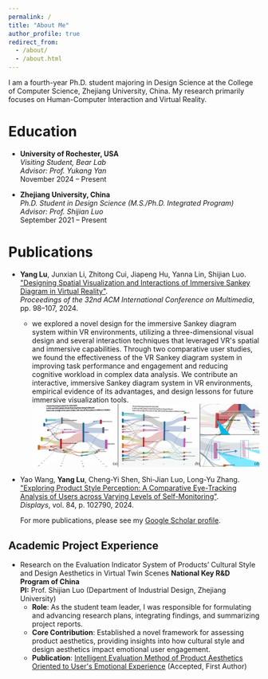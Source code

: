 ```yaml
---
permalink: /
title: "About Me"
author_profile: true
redirect_from: 
  - /about/
  - /about.html
---
```


I am a fourth-year Ph.D. student majoring in Design Science at the College of Computer Science, Zhejiang University, China. My research primarily focuses on Human-Computer Interaction and Virtual Reality.

Education
======
- **University of Rochester, USA**  
  *Visiting Student, Bear Lab*  
  *Advisor: Prof. Yukang Yan*  
  November 2024 – Present

- **Zhejiang University, China**  
  *Ph.D. Student in Design Science (M.S./Ph.D. Integrated Program)*  
  *Advisor: Prof. Shijian Luo*  
  September 2021 – Present

Publications
======
- **Yang Lu**, Junxian Li, Zhitong Cui, Jiapeng Hu, Yanna Lin, Shijian Luo.  
  ["Designing Spatial Visualization and Interactions of Immersive Sankey Diagram in Virtual Reality"](https://dl.acm.org/doi/abs/10.1145/3664647.3681460).  
  *Proceedings of the 32nd ACM International Conference on Multimedia*, pp. 98–107, 2024.  
  - we explored a novel design for the immersive Sankey diagram system within VR environments, utilizing a three-dimensional visual design and several interaction techniques that leveraged VR's spatial and immersive capabilities. Through two comparative user studies, we found the effectiveness of the VR Sankey diagram system in improving task performance and engagement and reducing cognitive workload in complex data analysis. We contribute an interactive, immersive Sankey diagram system in VR environments, empirical evidence of its advantages, and design lessons for future immersive visualization tools.
![Immersive Sankey Diagram in VR](images/finalsystem.png)

- Yao Wang, **Yang Lu**, Cheng-Yi Shen, Shi-Jian Luo, Long-Yu Zhang.  
  ["Exploring Product Style Perception: A Comparative Eye-Tracking Analysis of Users across Varying Levels of Self-Monitoring"](https://www.sciencedirect.com/science/article/pii/S0141938224001549).  
  *Displays*, vol. 84, p. 102790, 2024.
  
  For more publications, please see my [Google Scholar profile](https://scholar.google.com/citations?user=HHzZ_ZoAAAAJ&hl=en&authuser=1).
  
Academic Project Experience
------
- Research on the Evaluation Indicator System of Products’ Cultural Style and Design Aesthetics in Virtual Twin Scenes
**National Key R&D Program of China**      
**PI:** Prof. Shijian Luo (Department of Industrial Design, Zhejiang University) 
  - **Role**: As the student team leader, I was responsible for formulating and advancing research plans, integrating findings, and summarizing project reports.
  - **Core Contribution**: Established a novel framework for assessing product aesthetics, providing insights into how cultural style and design aesthetics impact emotional user engagement.
  - **Publication**: [Intelligent Evaluation Method of Product Aesthetics Oriented to
User's Emotional Experience](http://kns.cnki.net/kcms/detail/11.5946.TP.20231108.1141.004.html) (Accepted, First Author)
